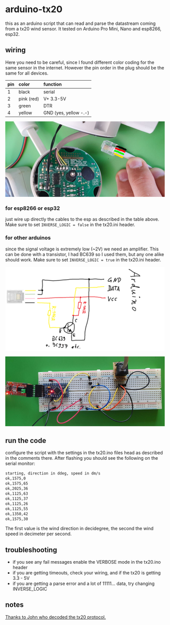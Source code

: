 # arduino-tx20
this as an arduino script that can read and parse the datastream coming from a tx20 wind sensor. It tested on Arduino Pro Mini, Nano and esp8266, esp32.

## wiring

Here you need to be careful, since I found different color coding for the same sensor in the internet. However the pin order in the plug should be the same for all devices.

| pin | color | function |
|:--|:--|:--|
|1|black|serial|
|2|pink (red)|V+ 3.3-5V|
|3|green|DTR|
|4|yellow|GND (yes, yellow -.-)|

![](img/open_sensor.jpg)

### for esp8266 or esp32
just wire up directly the cables to the esp as described in the table above.
Make sure to set ```INVERSE_LOGIC = false``` in the tx20.ini header.

### for other arduinos
since the signal voltage is extremely low (~2V) we need an amplifier.
This can be done with a transistor, I had BC639 so I used them, but any one alike should work.
Make sure to set ```INVERSE_LOGIC = true``` in the tx20.ini header.

![](img/circuit.png)

![](img/board.jpg)

## run the code

configure the script with the settings in the tx20.ino files head as described in the comments there.
After flashing you should see the following on the serial monitor:
```
starting, direction in ddeg, speed in dm/s
ok,1575,0
ok,1575,65
ok,2025,36
ok,1125,63
ok,1125,37
ok,1125,26
ok,1125,55
ok,1350,42
ok,1575,30
```
The first value is the wind direction in decidegree, the second the wind speed in decimeter per second.

## troubleshooting

* if you see any fail messages enable the VERBOSE mode in the tx20.ino header
* if you are getting timeouts, check your wiring, and if the tx20 is getting 3.3 - 5V
* if you are getting a parse error and a lot of 11111... data, try changing INVERSE_LOGIC

## notes

[Thanks to John who decoded the tx20 protocol.](https://www.john.geek.nz/2011/07/la-crosse-tx20-anemometer-communication-protocol/)
